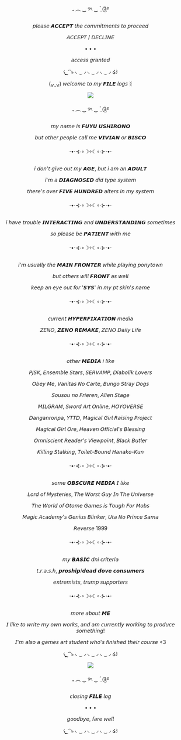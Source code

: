 <p align="center">
₊ ︵ ‿ ୨ৎ ‿  ݂۫ ׄ ༊࿔
</p>

<p align="center">
𝘱𝘭𝘦𝘢𝘴𝘦 𝘼𝘾𝘾𝙀𝙋𝙏 𝘵𝘩𝘦 𝘤𝘰𝘮𝘮𝘪𝘵𝘮𝘦𝘯𝘵𝘴 𝘵𝘰 𝘱𝘳𝘰𝘤𝘦𝘦𝘥
</p>

<p align="center">
𝘈𝘊𝘊𝘌𝘗𝘛 / 𝘋𝘌𝘊𝘓𝘐𝘕𝘌
</p>

<p align="center">
• • •
</p>

<p align="center">
𝘢𝘤𝘤𝘦𝘴𝘴 𝘨𝘳𝘢𝘯𝘵𝘦𝘥
</p>

<p align="center">
𐔌  ຼ ͡ ৯   ◟ ͜ ◞ ◟ ͜ ◞ ◟ ͜ ◞ ໒꒱
</p>

<p align="center">
(ᴗ͈ˬᴗ͈) 𝘸𝘦𝘭𝘤𝘰𝘮𝘦 𝘵𝘰 𝘮𝘺 𝙁𝙄𝙇𝙀 𝘭𝘰𝘨𝘴 ᛝ
</p>

<p align="center">
<img src=https://github.com/user-attachments/assets/b263be2d-31ef-458e-aaa4-9fe5ef447163>
</p>

<p align="center">
₊ ︵ ‿ ୨ৎ ‿  ݂۫ ׄ ༊࿔
</p>

<p align="center">
𝘮𝘺 𝘯𝘢𝘮𝘦 𝘪𝘴 𝙁𝙐𝙔𝙐 𝙐𝙎𝙃𝙄𝙍𝙊𝙉𝙊
</p>
<p align="center">
𝘣𝘶𝘵 𝘰𝘵𝘩𝘦𝘳 𝘱𝘦𝘰𝘱𝘭𝘦 𝘤𝘢𝘭𝘭 𝘮𝘦 𝙑𝙄𝙑𝙄𝘼𝙉 𝘰𝘳 𝘽𝙄𝙎𝘾𝙊
</p>

<p align="center">
⋅•⋅⊰∙∘☽༓☾∘∙⊱⋅•⋅
</p>

<p align="center">
𝘪 𝘥𝘰𝘯'𝘵 𝘨𝘪𝘷𝘦 𝘰𝘶𝘵 𝘮𝘺 𝘼𝙂𝙀, 𝘣𝘶𝘵 𝘪 𝘢𝘮 𝘢𝘯 𝘼𝘿𝙐𝙇𝙏
</p>
<p align="center">
𝘪'𝘮 𝘢 𝘿𝙄𝘼𝙂𝙉𝙊𝙎𝙀𝘿 𝘥𝘪𝘥 𝘵𝘺𝘱𝘦 𝘴𝘺𝘴𝘵𝘦𝘮
</p>
<p align="center">
𝘵𝘩𝘦𝘳𝘦'𝘴 𝘰𝘷𝘦𝘳 𝙁𝙄𝙑𝙀 𝙃𝙐𝙉𝘿𝙍𝙀𝘿 𝘢𝘭𝘵𝘦𝘳𝘴 𝘪𝘯 𝘮𝘺 𝘴𝘺𝘴𝘵𝘦𝘮
</p>

<p align="center">
⋅•⋅⊰∙∘☽༓☾∘∙⊱⋅•⋅
</p>

<p align="center">
𝘪 𝘩𝘢𝘷𝘦 𝘵𝘳𝘰𝘶𝘣𝘭𝘦 𝙄𝙉𝙏𝙀𝙍𝘼𝘾𝙏𝙄𝙉𝙂 𝘢𝘯𝘥 𝙐𝙉𝘿𝙀𝙍𝙎𝙏𝘼𝙉𝘿𝙄𝙉𝙂 𝘴𝘰𝘮𝘦𝘵𝘪𝘮𝘦𝘴
</p>
<p align="center">
𝘴𝘰 𝘱𝘭𝘦𝘢𝘴𝘦 𝘣𝘦 𝙋𝘼𝙏𝙄𝙀𝙉𝙏 𝘸𝘪𝘵𝘩 𝘮𝘦
</p>

<p align="center">
⋅•⋅⊰∙∘☽༓☾∘∙⊱⋅•⋅
</p>

<p align="center">
𝘪'𝘮 𝘶𝘴𝘶𝘢𝘭𝘭𝘺 𝘵𝘩𝘦 𝙈𝘼𝙄𝙉 𝙁𝙍𝙊𝙉𝙏𝙀𝙍 𝘸𝘩𝘪𝘭𝘦 𝘱𝘭𝘢𝘺𝘪𝘯𝘨 𝘱𝘰𝘯𝘺𝘵𝘰𝘸𝘯
</p>
<p align="center">
𝘣𝘶𝘵 𝘰𝘵𝘩𝘦𝘳𝘴 𝘸𝘪𝘭𝘭 𝙁𝙍𝙊𝙉𝙏 𝘢𝘴 𝘸𝘦𝘭𝘭
</p>
<p align="center">
𝘬𝘦𝘦𝘱 𝘢𝘯 𝘦𝘺𝘦 𝘰𝘶𝘵 𝘧𝘰𝘳 '𝙎𝙔𝙎' 𝘪𝘯 𝘮𝘺 𝘱𝘵 𝘴𝘬𝘪𝘯'𝘴 𝘯𝘢𝘮𝘦
</p>

<p align="center">
⋅•⋅⊰∙∘☽༓☾∘∙⊱⋅•⋅
</p>

<p align="center">
𝘤𝘶𝘳𝘳𝘦𝘯𝘵 𝙃𝙔𝙋𝙀𝙍𝙁𝙄𝙓𝘼𝙏𝙄𝙊𝙉 𝘮𝘦𝘥𝘪𝘢
</p>
<p align="center">
𝘡𝘌𝘕𝘖, 𝙕𝙀𝙉𝙊 𝙍𝙀𝙈𝘼𝙆𝙀, 𝘡𝘌𝘕𝘖 𝘋𝘢𝘪𝘭𝘺 𝘓𝘪𝘧𝘦
</p>
<p align="center">
⋅•⋅⊰∙∘☽༓☾∘∙⊱⋅•⋅
</p>
<p align="center">
𝘰𝘵𝘩𝘦𝘳 𝙈𝙀𝘿𝙄𝘼 𝘪 𝘭𝘪𝘬𝘦
</p>
<p align="center">
𝘗𝘑𝘚𝘒, 𝘌𝘯𝘴𝘦𝘮𝘣𝘭𝘦 𝘚𝘵𝘢𝘳𝘴, 𝘚𝘌𝘙𝘝𝘈𝘔𝘗, 𝘋𝘪𝘢𝘣𝘰𝘭𝘪𝘬 𝘓𝘰𝘷𝘦𝘳𝘴
</p>
<p align="center">
𝘖𝘣𝘦𝘺 𝘔𝘦, 𝘝𝘢𝘯𝘪𝘵𝘢𝘴 𝘕𝘰 𝘊𝘢𝘳𝘵𝘦, 𝘉𝘶𝘯𝘨𝘰 𝘚𝘵𝘳𝘢𝘺 𝘋𝘰𝘨𝘴
</p>
<p align="center">
𝘚𝘰𝘶𝘴𝘰𝘶 𝘯𝘰 𝘍𝘳𝘪𝘦𝘳𝘦𝘯, 𝘈𝘭𝘪𝘦𝘯 𝘚𝘵𝘢𝘨𝘦
</p>
<p align="center">
𝘔𝘐𝘓𝘎𝘙𝘈𝘔, 𝘚𝘸𝘰𝘳𝘥 𝘈𝘳𝘵 𝘖𝘯𝘭𝘪𝘯𝘦, 𝘏𝘖𝘠𝘖𝘝𝘌𝘙𝘚𝘌
</p>
<p align="center">
𝘋𝘢𝘯𝘨𝘢𝘯𝘳𝘰𝘯𝘱𝘢, 𝘠𝘛𝘛𝘋, 𝘔𝘢𝘨𝘪𝘤𝘢𝘭 𝘎𝘪𝘳𝘭 𝘙𝘢𝘪𝘴𝘪𝘯𝘨 𝘗𝘳𝘰𝘫𝘦𝘤𝘵
</p>
<p align="center">
𝘔𝘢𝘨𝘪𝘤𝘢𝘭 𝘎𝘪𝘳𝘭 𝘖𝘳𝘦, 𝘏𝘦𝘢𝘷𝘦𝘯 𝘖𝘧𝘧𝘪𝘤𝘪𝘢𝘭'𝘴 𝘉𝘭𝘦𝘴𝘴𝘪𝘯𝘨
</p>
<p align="center">
𝘖𝘮𝘯𝘪𝘴𝘤𝘪𝘦𝘯𝘵 𝘙𝘦𝘢𝘥𝘦𝘳'𝘴 𝘝𝘪𝘦𝘸𝘱𝘰𝘪𝘯𝘵, 𝘉𝘭𝘢𝘤𝘬 𝘉𝘶𝘵𝘭𝘦𝘳
</p>
<p align="center">
𝘒𝘪𝘭𝘭𝘪𝘯𝘨 𝘚𝘵𝘢𝘭𝘬𝘪𝘯𝘨, 𝘛𝘰𝘪𝘭𝘦𝘵-𝘉𝘰𝘶𝘯𝘥 𝘏𝘢𝘯𝘢𝘬𝘰-𝘒𝘶𝘯
</p>

<p align="center">
⋅•⋅⊰∙∘☽༓☾∘∙⊱⋅•⋅
</p>

<p align="center">
𝘴𝘰𝘮𝘦 𝙊𝘽𝙎𝘾𝙐𝙍𝙀 𝙈𝙀𝘿𝙄𝘼 𝘐 𝘭𝘪𝘬𝘦
</p>
<p align="center">
𝘓𝘰𝘳𝘥 𝘰𝘧 𝘔𝘺𝘴𝘵𝘦𝘳𝘪𝘦𝘴, 𝘛𝘩𝘦 𝘞𝘰𝘳𝘴𝘵 𝘎𝘶𝘺 𝘐𝘯 𝘛𝘩𝘦 𝘜𝘯𝘪𝘷𝘦𝘳𝘴𝘦
</p>
<p align="center">
𝘛𝘩𝘦 𝘞𝘰𝘳𝘭𝘥 𝘰𝘧 𝘖𝘵𝘰𝘮𝘦 𝘎𝘢𝘮𝘦𝘴 𝘪𝘴 𝘛𝘰𝘶𝘨𝘩 𝘍𝘰𝘳 𝘔𝘰𝘣𝘴
</p>
<p align="center">
𝘔𝘢𝘨𝘪𝘤 𝘈𝘤𝘢𝘥𝘦𝘮𝘺'𝘴 𝘎𝘦𝘯𝘪𝘶𝘴 𝘉𝘭𝘪𝘯𝘬𝘦𝘳, 𝘜𝘵𝘢 𝘕𝘰 𝘗𝘳𝘪𝘯𝘤𝘦 𝘚𝘢𝘮𝘢
</p>
<p align="center">
𝘙𝘦𝘷𝘦𝘳𝘴𝘦 1999
</p>

<p align="center">
⋅•⋅⊰∙∘☽༓☾∘∙⊱⋅•⋅
</p>

<p align="center">
𝘮𝘺 𝘽𝘼𝙎𝙄𝘾 𝘥𝘯𝘪 𝘤𝘳𝘪𝘵𝘦𝘳𝘪𝘢
</p>
<p align="center">
𝘵.𝘳.𝘢.𝘴.𝘩, 𝙥𝙧𝙤𝙨𝙝𝙞𝙥/𝙙𝙚𝙖𝙙 𝙙𝙤𝙫𝙚 𝙘𝙤𝙣𝙨𝙪𝙢𝙚𝙧𝙨
</p>
<p align="center">
𝘦𝘹𝘵𝘳𝘦𝘮𝘪𝘴𝘵𝘴, 𝘵𝘳𝘶𝘮𝘱 𝘴𝘶𝘱𝘱𝘰𝘳𝘵𝘦𝘳𝘴
</p>

<p align="center">
⋅•⋅⊰∙∘☽༓☾∘∙⊱⋅•⋅
</p>

<p align="center">
𝘮𝘰𝘳𝘦 𝘢𝘣𝘰𝘶𝘵 𝙈𝙀
</p>
<p align="center">
𝘐 𝘭𝘪𝘬𝘦 𝘵𝘰 𝘸𝘳𝘪𝘵𝘦 𝘮𝘺 𝘰𝘸𝘯 𝘸𝘰𝘳𝘬𝘴, 𝘢𝘯𝘥 𝘢𝘮 𝘤𝘶𝘳𝘳𝘦𝘯𝘵𝘭𝘺 𝘸𝘰𝘳𝘬𝘪𝘯𝘨 𝘵𝘰 𝘱𝘳𝘰𝘥𝘶𝘤𝘦 𝘴𝘰𝘮𝘦𝘵𝘩𝘪𝘯𝘨!
</p>
<p align="center">
𝘐'𝘮 𝘢𝘭𝘴𝘰 𝘢 𝘨𝘢𝘮𝘦𝘴 𝘢𝘳𝘵 𝘴𝘵𝘶𝘥𝘦𝘯𝘵 𝘸𝘩𝘰'𝘴 𝘧𝘪𝘯𝘪𝘴𝘩𝘦𝘥 𝘵𝘩𝘦𝘪𝘳 𝘤𝘰𝘶𝘳𝘴𝘦 <3
</p>

<p align="center">
𐔌  ຼ ͡ ৯   ◟ ͜ ◞ ◟ ͜ ◞ ◟ ͜ ◞ ໒꒱
</p>

<p align="center">
<img src=https://github.com/user-attachments/assets/ab072546-fece-4db1-a54a-1cd2c1f74442>
</p>

<p align="center">
₊ ︵ ‿ ୨ৎ ‿  ݂۫ ׄ ༊࿔
</p>

<p align="center">
𝘤𝘭𝘰𝘴𝘪𝘯𝘨 𝙁𝙄𝙇𝙀 𝘭𝘰𝘨
</p>
<p align="center">
• • •
</p>
<p align="center">
𝘨𝘰𝘰𝘥𝘣𝘺𝘦, 𝘧𝘢𝘳𝘦 𝘸𝘦𝘭𝘭
</p>

<p align="center">
𐔌  ຼ ͡ ৯   ◟ ͜ ◞ ◟ ͜ ◞ ◟ ͜ ◞ ໒꒱
</p>
